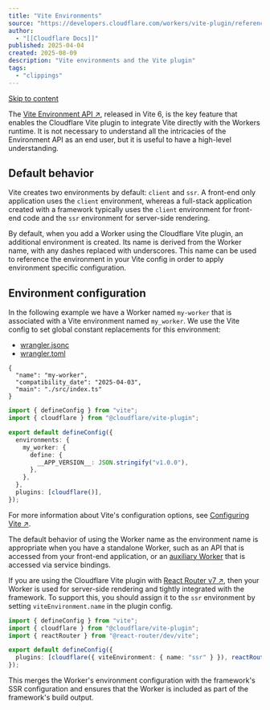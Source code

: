 ```yaml
---
title: "Vite Environments"
source: "https://developers.cloudflare.com/workers/vite-plugin/reference/vite-environments/"
author:
  - "[[Cloudflare Docs]]"
published: 2025-04-04
created: 2025-08-09
description: "Vite environments and the Vite plugin"
tags:
  - "clippings"
---
```

[Skip to content](https://developers.cloudflare.com/workers/vite-plugin/reference/vite-environments/#_top)

The [Vite Environment API ↗](https://vite.dev/guide/api-environment), released in Vite 6, is the key feature that enables the Cloudflare Vite plugin to integrate Vite directly with the Workers runtime. It is not necessary to understand all the intricacies of the Environment API as an end user, but it is useful to have a high-level understanding.

## Default behavior

Vite creates two environments by default: `client` and `ssr`. A front-end only application uses the `client` environment, whereas a full-stack application created with a framework typically uses the `client` environment for front-end code and the `ssr` environment for server-side rendering.

By default, when you add a Worker using the Cloudflare Vite plugin, an additional environment is created. Its name is derived from the Worker name, with any dashes replaced with underscores. This name can be used to reference the environment in your Vite config in order to apply environment specific configuration.

## Environment configuration

In the following example we have a Worker named `my-worker` that is associated with a Vite environment named `my_worker`. We use the Vite config to set global constant replacements for this environment:

- [wrangler.jsonc](https://developers.cloudflare.com/workers/vite-plugin/reference/vite-environments/#tab-panel-4075)
- [wrangler.toml](https://developers.cloudflare.com/workers/vite-plugin/reference/vite-environments/#tab-panel-4076)

```jsonc
{
  "name": "my-worker",
  "compatibility_date": "2025-04-03",
  "main": "./src/index.ts"
}
```

```ts
import { defineConfig } from "vite";
import { cloudflare } from "@cloudflare/vite-plugin";

export default defineConfig({
  environments: {
    my_worker: {
      define: {
        __APP_VERSION__: JSON.stringify("v1.0.0"),
      },
    },
  },
  plugins: [cloudflare()],
});
```

For more information about Vite's configuration options, see [Configuring Vite ↗](https://vite.dev/config/).

The default behavior of using the Worker name as the environment name is appropriate when you have a standalone Worker, such as an API that is accessed from your front-end application, or an [auxiliary Worker](https://developers.cloudflare.com/workers/vite-plugin/reference/api/#interface-pluginconfig) that is accessed via service bindings.

If you are using the Cloudflare Vite plugin with [React Router v7 ↗](https://reactrouter.com/), then your Worker is used for server-side rendering and tightly integrated with the framework. To support this, you should assign it to the `ssr` environment by setting `viteEnvironment.name` in the plugin config.

```ts
import { defineConfig } from "vite";
import { cloudflare } from "@cloudflare/vite-plugin";
import { reactRouter } from "@react-router/dev/vite";

export default defineConfig({
  plugins: [cloudflare({ viteEnvironment: { name: "ssr" } }), reactRouter()],
});
```

This merges the Worker's environment configuration with the framework's SSR configuration and ensures that the Worker is included as part of the framework's build output.